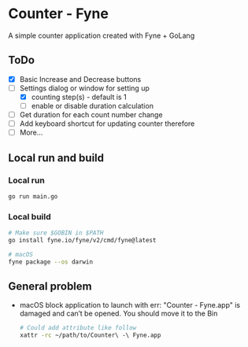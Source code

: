 # Counter - Fyne
A simple counter application created with Fyne + GoLang

## ToDo
- [x] Basic Increase and Decrease buttons
- [ ] Settings dialog or window for setting up 
    - [x] counting step(s) - default is 1
    - [ ] enable or disable duration calculation
- [ ] Get duration for each count number change
- [ ] Add keyboard shortcut for updating counter therefore
- [ ] More...

## Local run and build
### Local run
```bash
go run main.go
```
### Local build
```bash
# Make sure $GOBIN in $PATH
go install fyne.io/fyne/v2/cmd/fyne@latest

# macOS
fyne package --os darwin
```
## General problem
- macOS block application to launch with err: "Counter - Fyne.app" is damaged and can’t be opened. You should move it to the Bin
    ```bash
    # Could add attribute like follow
    xattr -rc ~/path/to/Counter\ -\ Fyne.app
    ```